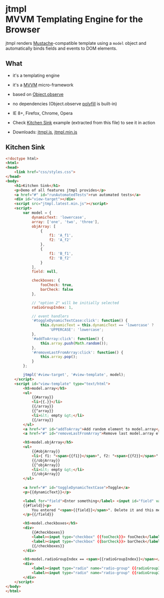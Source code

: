 jtmpl<br>MVVM Templating Engine for the Browser
===============================================

jtmpl renders [Mustache](https://github.com/janl/mustache.js)-compatible template using a `model` object and automatically binds fields and events to DOM elements.


What
-----

* it's a templating engine

* it's a [MVVM](http://en.wikipedia.org/wiki/Model_View_ViewModel) micro-framework

* based on [Object.observe](http://updates.html5rocks.com/2012/11/Respond-to-change-with-Object-observe)

* no dependencies (Object.observe [polyfill](https://github.com/jdarling/Object.observe) is built-in)

* IE 8+, Firefox, Chrome, Opera

* Check [Kitchen Sink](kitchensink.html) example (extracted from this file) to see it in action

* Downloads: [jtmpl.js](js/jtmpl.js), [jtmpl.min.js](js/jtmpl.min.js)



Kitchen Sink
------------------------------

```html
<!doctype html>
<html>
<head>
	<link href="css/styles.css">
</head>
<body>
	<h1>Kitchen Sink</h1>
	<p>Demo of all features jtmpl provides</p>
	<a href="#" id="runAutomatedTests">run automated tests</a>
	<div id="view-target"></div>
	<script src="jtmpl.latest.min.js"></script>
	<script>
		var model = {
			dynamicText: 'lowercase',
			array: ['one', 'two', 'three'],
			objArray: [
				{
					f1: 'A_f1',
					f2: 'A_f2'
				},
				{
					f1: 'B_f1',
					f2: 'B_f2'
				}
			],
			field: null,

			checkboxes: {
				fooCheck: true,
				barCheck: false
			},

			// "option 2" will be initially selected
			radioGroupIndex: 1,

			// event handlers
			'#toggleDynamicTextCase:click': function() {
				this.dynamicText = this.dynamicText == 'lowercase' ?
					'UPPERCASE': 'lowercase';
			},
			'#addToArray:click': function() {
				this.array.push(Math.random());
			},
			'#removeLastFromArray:click': function() {
				this.array.pop();
			}
		};

		jtmpl('#view-target', '#view-template', model);
	</script>
	<script id="view-template" type="text/html">
		<h5>model.array</h5>
		<ul>
			{{#array}}
			<li>{{.}}</li>
			{{/array}}
			{{^array}}
			<li>&lt; empty &gt;</li>
			{{/array}}
		</ul>
		<a href="#" id="addToArray">Add random element to model.array</a>
		<a href="#" id="removeLastFromArray">Remove last model.array element</a>

		<h5>model.objArray</h5>
		<ul>
			{{#objArray}}
			<li>{ f1: "<span>{{f1}}</span>", f2: "<span>{{f2}}</span>" }<li>
			{{/objArray}}
			{{^objArray}}
			<li>&lt; empty &gt;</li>
			{{/objArray}}
		</ul>
	
		<a href="#" id="toggleDynamicTextCase">Toggle</a>
		<p>{{dynamicText}}</p>

		<label for="field">Enter something</label> <input id="field" value="{{field}}">
		{{#field}}<p>
			You entered "<span>{{field}}</span>". Delete it and this message will disappear
		</p>{{/field}}

		<h5>model.checkboxes</h5>
		<div>
			{{#checkboxes}}
			<label><input type="checkbox" {{fooCheck}}> fooCheck</label>
			<label><input type="checkbox" {{barCheck}}> barCheck</label>
			{{/checkboxes}}
		</div>

		<h5>model.radioGroupIndex == <span>{{radioGroupIndex}}</span></h5>
		<div>
			<label><input type="radio" name="radio-group" {{radioGroupIndex}}> option 1</label>
			<label><input type="radio" name="radio-group" {{radioGroupIndex}}> option 2</label>
		</div>
	</script>
</body>
</html>
```